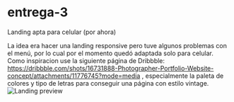 # entrega-3
Landing apta para celular (por ahora)

La idea era hacer una landing responsive pero tuve algunos problemas con el menú, por lo cual por el momento quedó adaptada solo para celular.
Como inspiracion use la siguiente página de Dribbble: https://dribbble.com/shots/16731888-Photographer-Portfolio-Website-concept/attachments/11776745?mode=media , especialmente la paleta de colores y tipo de letras para conseguir una página con estilo vintage.
![Landing preview](https://user-images.githubusercontent.com/102265874/165193480-5a1ea120-3cd6-42e4-a9db-6068ba55e7e3.png)
